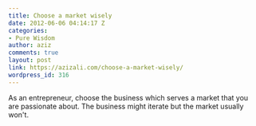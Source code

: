 ```yaml
---
title: Choose a market wisely
date: 2012-06-06 04:14:17 Z
categories:
- Pure Wisdom
author: aziz
comments: true
layout: post
link: https://azizali.com/choose-a-market-wisely/
wordpress_id: 316
---
```


As an entrepreneur, choose the business which serves a market that you are passionate about. The business might iterate but the market usually won't.
